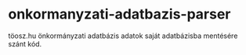 # onkormanyzati-adatbazis-parser
töosz.hu önkormányzati adatbázis adatok saját adatbázisba mentésére szánt kód.
